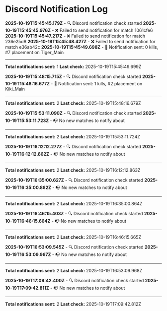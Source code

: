 # Discord Notification Log

**2025-10-19T15:45:45.179Z** - 🔍 Discord notification check started
**2025-10-19T15:45:45.976Z** - ❌ Failed to send notification for match 1061cfe6
**2025-10-19T15:45:47.217Z** - ❌ Failed to send notification for match 236e25d8
**2025-10-19T15:45:48.427Z** - ❌ Failed to send notification for match e36ab42c
**2025-10-19T15:45:49.698Z** - 🔔 Notification sent: 0 kills, #7 placement on Tiger_Main

---
**Total notifications sent:** 1
**Last check:** 2025-10-19T15:45:49.699Z


**2025-10-19T15:48:15.715Z** - 🔍 Discord notification check started
**2025-10-19T15:48:16.677Z** - 🔔 Notification sent: 1 kills, #2 placement on Kiki_Main

---
**Total notifications sent:** 2
**Last check:** 2025-10-19T15:48:16.679Z


**2025-10-19T15:53:11.090Z** - 🔍 Discord notification check started
**2025-10-19T15:53:11.723Z** - 📭 No new matches to notify about

---
**Total notifications sent:** 2
**Last check:** 2025-10-19T15:53:11.724Z


**2025-10-19T16:12:12.277Z** - 🔍 Discord notification check started
**2025-10-19T16:12:12.862Z** - 📭 No new matches to notify about

---
**Total notifications sent:** 2
**Last check:** 2025-10-19T16:12:12.863Z


**2025-10-19T16:35:00.627Z** - 🔍 Discord notification check started
**2025-10-19T16:35:00.862Z** - 📭 No new matches to notify about

---
**Total notifications sent:** 2
**Last check:** 2025-10-19T16:35:00.864Z


**2025-10-19T16:46:15.403Z** - 🔍 Discord notification check started
**2025-10-19T16:46:15.664Z** - 📭 No new matches to notify about

---
**Total notifications sent:** 2
**Last check:** 2025-10-19T16:46:15.665Z


**2025-10-19T16:53:09.545Z** - 🔍 Discord notification check started
**2025-10-19T16:53:09.967Z** - 📭 No new matches to notify about

---
**Total notifications sent:** 2
**Last check:** 2025-10-19T16:53:09.968Z


**2025-10-19T17:09:42.400Z** - 🔍 Discord notification check started
**2025-10-19T17:09:42.811Z** - 📭 No new matches to notify about

---
**Total notifications sent:** 2
**Last check:** 2025-10-19T17:09:42.812Z
